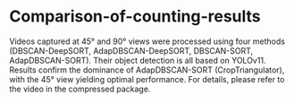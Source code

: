 # Comparison-of-counting-results
Videos captured at 45° and 90° views were processed using four methods (DBSCAN-DeepSORT, AdapDBSCAN-DeepSORT, DBSCAN-SORT, AdapDBSCAN-SORT). Their object detection is all based on YOLOv11. Results confirm the dominance of AdapDBSCAN-SORT (CropTriangulator), with the 45° view yielding optimal performance. For details, please refer to the video in the compressed package.
